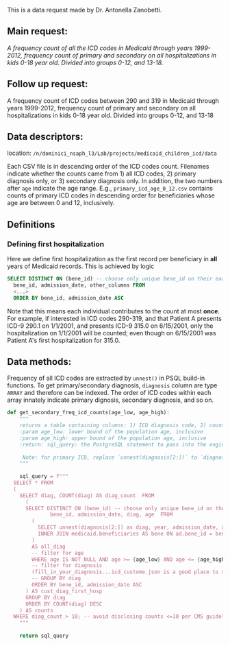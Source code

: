 This is a data request made by Dr. Antonella Zanobetti.

## Main request:

*A frequency count of all the ICD codes in Medicaid through years 1999-2012, frequency count of primary and secondary on all hospitalizations in kids 0-18 year old. Divided into groups 0-12, and 13-18.*
    
## Follow up request:
A frequency count of ICD codes between 290 and 319 in Medicaid through years 1999-2012, frequency count of primary and secondary on all hospitalizations in kids 0-18 year old. Divided into groups 0-12, and 13-18

## Data descriptors:

location: `/n/dominici_nsaph_l3/Lab/projects/medicaid_children_icd/data`

Each CSV file is in descending order of the ICD codes count. Filenames indicate whether the counts came from 1) all ICD codes, 2) primary diagnosis only, or 3) secondary diagnosis only. In addition, the two numbers after `age` indicate the age range. E.g., `primary_icd_age_0_12.csv` contains counts of primary ICD codes in descending order for beneficiaries whose age are between 0 and 12, inclusively.

## Definitions
### Defining first hospitalization
Here we define first hospitalization as the first record per beneficiary in **all** years of Medicaid records. This is achieved by logic
```SQL
SELECT DISTINCT ON (bene_id) -- choose only unique bene_id on their earliest admission_Date (matching ORDER BY clause)
  bene_id, admission_date, other_columns FROM
  <...>
  ORDER BY bene_id, admission_date ASC 
```

Note that this means each individual contributes to the count at most **once**. For example, if interested in ICD codes 290-319, and that Patient A presents ICD-9 290.1 on 1/1/2001, and presents ICD-9 315.0 on 6/15/2001, only the hospitalization on 1/1/2001 will be counted; even though on 6/15/2001 was Patient A's first hospitalization for 315.0.

## Data methods:

Frequency of all ICD codes are extracted by `unnest()` in PSQL build-in functions. To get primary/secondary diagnosis, `diagnosis` column are type `ARRAY` and therefore can be indexed. The order of ICD codes within each array innately indicate primary dignosis, secondary diagnosis, and so on.

```python
def get_secondary_freq_icd_counts(age_low, age_high):
    """
    returns a table containing columns: 1) ICD diagnosis code, 2) counts of that code within the age range
    :param age_low: lower bound of the population age, inclusive
    :param age_high: upper bound of the population age, inclusive
    :return: sql_query: the PostgreSQL statement to pass into the engine
    
     Note: for primary ICD, replace `unnest(diagnosis[2:])` to `diagnosis[1]`
    """
    
    sql_query = f"""
  SELECT * FROM 
  (
    SELECT diag, COUNT(diag) AS diag_count  FROM 
      (
      SELECT DISTINCT ON (bene_id) -- choose only unique bene_id on their earliest admission_Date (matching ORDER BY clause)
              bene_id, admission_date, diag, age  FROM 
        (
          SELECT unnest(diagnosis[2:]) as diag, year, admission_date, ad.bene_id, DATE_PART('year', admission_date) - DATE_PART('year', dob) AS age FROM medicaid.admissions AS ad
          INNER JOIN medicaid.beneficiaries AS bene ON ad.bene_id = bene.bene_id 
        )
        AS all_diag
        -- filter for age
        WHERE age IS NOT NULL AND age >= {age_low} AND age <= {age_high} AND diag IN
        -- filter for diagnosis
        (fill_in_your_diagnosis...icd_custome.json is a good place to start)
        -- GROUP BY diag
        ORDER BY bene_id, admission_date ASC
      ) AS cust_diag_first_hosp
      GROUP BY diag
      ORDER BY COUNT(diag) DESC
    ) AS counts
  WHERE diag_count > 10; -- avoid disclosing counts <=10 per CMS guideline
    """
    
    return sql_query
```